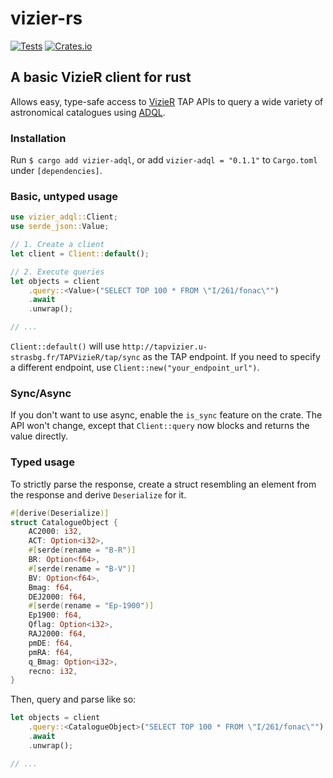 # vizier-rs
[![Tests](https://github.com/mclrc/vizier-rs/actions/workflows/tests.yml/badge.svg)](https://github.com/mclrc/vizier-rs/actions/workflows/tests.yml) [![Crates.io](https://img.shields.io/crates/v/vizier-adql.svg)](https://crates.io/crates/vizier-adql)

## A basic VizieR client for rust

Allows easy, type-safe access to [VizieR](https://vizier.cds.unistra.fr/) TAP APIs to query a wide variety of astronomical catalogues using [ADQL](https://tapvizier.u-strasbg.fr/adql/help.html).

### Installation
Run `$ cargo add vizier-adql`, or add `vizier-adql = "0.1.1"` to `Cargo.toml` under `[dependencies]`.

### Basic, untyped usage
```rust
use vizier_adql::Client;
use serde_json::Value;

// 1. Create a client
let client = Client::default();

// 2. Execute queries
let objects = client
    .query::<Value>("SELECT TOP 100 * FROM \"I/261/fonac\"")
    .await
    .unwrap();

// ...
```
`Client::default()` will use `http://tapvizier.u-strasbg.fr/TAPVizieR/tap/sync` as the TAP endpoint. If you need to specify a different endpoint, use `Client::new("your_endpoint_url")`.

### Sync/Async
If you don't want to use async, enable the `is_sync` feature on the crate. The API won't change, except that `Client::query` now blocks and returns the value directly.

### Typed usage
To strictly parse the response, create a struct resembling an element from the response and derive `Deserialize` for it.

```rust
#[derive(Deserialize)]
struct CatalogueObject {
    AC2000: i32,
    ACT: Option<i32>,
    #[serde(rename = "B-R")]
    BR: Option<f64>,
    #[serde(rename = "B-V")]
    BV: Option<f64>,
    Bmag: f64,
    DEJ2000: f64,
    #[serde(rename = "Ep-1900")]
    Ep1900: f64,
    Qflag: Option<i32>,
    RAJ2000: f64,
    pmDE: f64,
    pmRA: f64,
    q_Bmag: Option<i32>,
    recno: i32,
}
```
Then, query and parse like so:
```rust
let objects = client
    .query::<CatalogueObject>("SELECT TOP 100 * FROM \"I/261/fonac\"")
    .await
    .unwrap();

// ...
```
